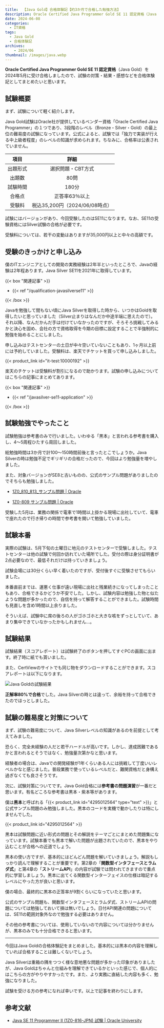 ```yaml
---
title:  【Java Gold】合格体験記【約3か月で合格した勉強方法】
description: Oracle Certified Java Programmer Gold SE 11 認定資格（Java Gold）を2024年6月に受け合格しましたので、試験の対策・結果・感想などを合格体験記としてまとめたいと思います。
date: 2024-06-08
categories: 
  - IT資格
tags: 
  - Java Gold
  - 合格体験記
archives:
    - 2024/06
thumbnail: /images/java.webp
---
```


**Oracle Certified Java Programmer Gold SE 11 認定資格**（Java Gold）を2024年5月に受け合格しましたので、試験の対策・結果・感想などを合格体験記としてまとめたいと思います。

<!--more-->

## 試験概要

まず、試験について軽く紹介します。

Java Gold試験はOracle社が提供しているベンダー資格「Oracle Certified Java Programmer」の１つであり、3段階のレベル（Bronze・Silver・Gold）の最上位の難易度の試験になっています。公式によると、試験では「独力で実装が行える中上級者程度」のレベルの知識が求められます。ちなみに、合格率は公表されていません。

|項目|詳細|
| :---: | :---: |
|出題形式|選択問題・CBT方式|
|出題数|80問|
|試験時間|180分|
|合格点|正答率63％以上|
|受験料|税込35,200円（2024/06/08時点）|

試験にはバージョンがあり、今回受験したのはSE11になります。なお、SE11の受験資格にはSilver試験の合格が必要です。

受験料については、若干の変動はありますが35,000円以上と中々の高額です。

## 受験のきっかけと申し込み

僕のITエンジニアとしての開発の実務経験は2年半といったところで、Javaの経験は2年程あります。Java Silver SE11を2021年に取得しています。

{{< box "関連記事" >}}
<ul>
<li>{{< ref "/qualification-javasilverse11" >}}</li>
</ul>
{{< /box >}}

Javaを勉強して間もない頃にJava Silverを取得した時から、いつかはGoldを取得したいと思っていました（Silver止まりはなんだか中途半端に思えたので）。それ以降、なんだかんだ手は付けていなかったのですが、そろそろ挑戦してみるかと決心を固め、会社の方で資格取得を今期の目標に設定することで半強制的に勉強を始めることにしました。

申し込みはテストセンターの土日が中々空いていないこともあり、1ヶ月以上前には予約していました。受験料は、楽天でチケットを買って申し込みしました。

{{< product_link id="it-test:10000192" >}}

楽天のチケットは受験料が割引になるので助かります。試験の申し込みについてはこちらの記事にまとめてあります。

{{< box "関連記事" >}}
<ul>
<li>{{< ref "/javasilver-se11-application" >}}</li>
</ul>
{{< /box >}}

## 試験勉強でやったこと

試験勉強は参考書のみで行いました。いわゆる「黒本」と言われる参考書を購入し、4～5周程ひたすら周回しました。

総勉強時間は3か月で計100～150時間前後と言ったとこでしょうか。Java Silverの時は勉強不足でギリギリの合格だったので、今回はより勉強量を増やしました。

また、対象バージョンがSE8と古いものの、公式のサンプル問題がありましたのでそちらも勉強しました。

* [1Z0_810_813_サンプル問題 | Oracle](https://www.oracle.com/jp/education/certification/ocjp-gold-se8-3305267-ja.html)

* [1Z0-809 サンプル問題 | Oracle](https://www.oracle.com/jp/education/certification/java-809a-3516143-ja.html)

受験した5月は、業務の関係で電車で1時間以上掛かる現場に出社していて、電車で座れたので行き帰りの時間で参考書を開いて勉強していました。

## 試験本番

実際の試験は、5月下旬の土曜日に地元のテストセンターで受験しました。テストセンターは他の試験で何回か訪れていた場所でした。受付の際は身分証明書が2点必要なので、最低それだけは持っていきましょう。

試験会場には30分くらい早く着いたのですが、受付後すぐに受験させてもらいました。

本番直前までは、運悪く仕事が遠い現場に出社と残業続きになってしまったこともあり、合格できるかどうか不安でした。しかし、試験内容は勉強した物と似たような問題が多かったので、自信を持って解答することができました。試験時間も見直しを含め1時間以上余りました。

そういえば、試験中に席の後ろの人がゴホゴホと大きな咳をずっとしていて、あまり集中できていなかったかもしれません…。

## 試験結果

試験結果（スコアレポート）は試験終了のボタンを押してすぐPCの画面に出ます。終了時に紙でも貰いました。

また、CertViewのサイトでも同じ物をダウンロードすることができます。スコアレポートは以下になります。

![Java Goldの試験結果](/images/qualification-javagold-se11-01.png)

**正解率80%で合格**でした。Java Silverの時とは違って、余裕を持って合格できたのでほっとしました。

## 試験の難易度と対策について

まず、試験の難易度について、Java Silverレベルの知識があるのを前提として考えてみました。

恐らく、完全未経験の人だと若干ハードルが高いです。しかし、達成困難であるかと言われるとそうではなく、勉強量次第かなと思います。

経験者の場合は、Javaでの開発経験が1年くらいある人には挑戦して丁度いいレベルかなと感じました。普段業務で使っているレベルだと、難関資格だと身構え過ぎなくても良さそうです。

次に、試験対策についてです。Java Gold合格には**参考書の問題演習**が一番だと思います。有名どころな参考書は黒本・紫本等があります。

僕は**黒本**と呼ばれる「{{< product_link id="4295012564" type="text" >}}」と公式サンプル問題のみ勉強しました。黒本のコードを実機で動かしたりは特にしませんでした。

{{< product_link id="4295012564" >}}

黒本は試験問題に近い形式の問題とその解説をテーマごとにまとめた問題集になっています。試験本番でも黒本で解いた問題が出題されていたので、黒本をやり込むことが合格への近道でしょう。

黒本の使い方ですが、基本的にはどんどん問題を解いていきましょう。解説もしっかり読んで理解することが重要です。第2章の「**関数型インタフェースとラムダ式**」と第4章の「**ストリームAPI**」の内容が試験では問われてきますので重点的に学習しましょう。黒本に出てくる関数型インターフェイスの仕様は暗記するレベルにやった方が良いと思います。

僕の場合、最終的に黒本の正答率が9割くらいになっていたと思います。

公式のサンプル問題も、関数型インタフェースとラムダ式、ストリームAPIの問題については勉強しておいて損は無いでしょう。日付API関連の問題については、SE11の範囲対象外なので勉強する必要はありません。

その他の参考書については、使用していないので内容については分かりませんが、黒本のみでも十分合格できると思います。

* * *

今回はJava Goldの合格体験記をまとめました。基本的には黒本の内容を理解していれば合格することは難しくないでしょう。

Java Silverは重箱の隅をつつく様な意地悪な問題が多かった印象がありましたが、Java Goldはちゃんと仕組みを理解できているかといった感じで、個人的にはこちらの方がやりやすかったです。また、より実務に直結した内容も多く、勉強になりました。

試験を受ける方の参考になれば幸いです。以上で記事を終わりにします。

## 参考文献

* [Java SE 11 Programmer II (1Z0-816-JPN) 試験 | Oracle University](https://www.oracle.com/jp/education/certification/1z0-816-jpn-31705-ja.html)